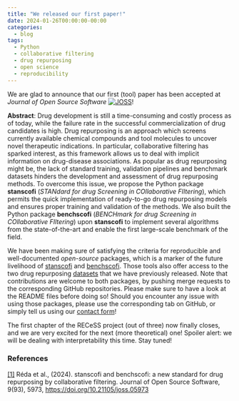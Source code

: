 ```yaml
---
title: "We released our first paper!"
date: 2024-01-26T00:00:00-00:00
categories:
  - blog
tags:
  - Python
  - collaborative filtering
  - drug repurposing
  - open science
  - reproducibility
---
```


We are glad to announce that our first (tool) paper has been accepted at *Journal of Open Source Software* [![JOSS](https://joss.theoj.org/papers/10.21105/joss.05973/status.svg)](https://doi.org/10.21105/joss.05973)!

**Abstract**: Drug development is still a time-consuming and costly process as of today, while the failure rate in the successful commercialization of drug candidates is high. Drug repurposing is an approach which screens currently available chemical compounds and tool molecules to uncover novel therapeutic indications. In particular, collaborative filtering has sparked interest, as this framework allows us to deal with implicit information on drug-disease associations. As popular as drug repurposing might be, the lack of standard training, validation pipelines and benchmark datasets hinders the development and assessment of drug repurposing methods. To overcome this issue, we propose the Python package **stanscofi** (*STANdard for drug Screening in COllaborative FIltering*), which permits the quick implementation of ready-to-go drug repurposing models and ensures proper training and validation of the methods. We also built the Python package **benchscofi** (*BENCHmark for drug Screening in COllaborative FIltering*) upon **stanscofi** to implement several algorithms from the state-of-the-art and enable the first large-scale benchmark of the field.

We have been making sure of satisfying the criteria for reproducible and well-documented *open-source* packages, which is a marker of the future livelihood of [stanscofi](https://recess-eu-project.github.io/blog/release-of-the-stanscofi-package/) and [benchscofi](https://recess-eu-project.github.io/blog/release-of-the-benchscofi-package/). Those tools also offer access to the two drug repurposing [datasets](https://recess-eu-project.github.io/blog/publication-of-new-drug-repurposing-datasets/) that we have previously released. Note that contributions are welcome to both packages, by pushing merge requests to the corresponding GitHub repositories. Please make sure to have a look at the README files before doing so! Should you encounter any issue with using those packages, please use the corresponding tab on GitHub, or simply tell us using our [contact form](https://recess-eu-project.github.io/contact)!

The first chapter of the RECeSS project (out of three) now finally closes, and we are very excited for the next (more theoretical) one! Spoiler alert: we will be dealing with interpretability this time. Stay tuned!

### References

[[1]](https://joss.theoj.org/papers/10.21105/joss.05973#) Réda et al., (2024). stanscofi and benchscofi: a new standard for drug repurposing by collaborative filtering. Journal of Open Source Software, 9(93), 5973, https://doi.org/10.21105/joss.05973
